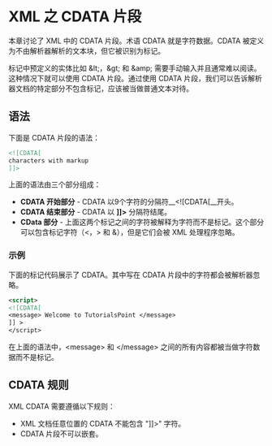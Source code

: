 # XML 之 CDATA 片段

本章讨论了 XML 中的 CDATA 片段。术语 CDATA 就是字符数据。CDATA 被定义为不由解析器解析的文本块，但它被识别为标记。

标记中预定义的实体比如 &amp;lt;，&amp;gt;
和 &amp;amp; 需要手动输入并且通常难以阅读。这种情况下就可以使用 CDATA 片段。通过使用 CDATA 片段，我们可以告诉解析器文档的特定部分不包含标记，应该被当做普通文本对待。

## 语法

下面是 CDATA 片段的语法：

```xml
<![CDATA[
characters with markup
]]>
```

上面的语法由三个部分组成：

- __CDATA 开始部分__ - CDATA 以9个字符的分隔符__<![CDATA[__开头。
- __CDATA 结束部分__ - CDATA 以 __]]>__ 分隔符结尾。
- __CData 部分__ - 上面这两个标记之间的字符被解释为字符而不是标记。这个部分可以包含标记字符（<，> 和 &），但是它们会被 XML 处理程序忽略。

### 示例

下面的标记代码展示了 CDATA。其中写在 CDATA 片段中的字符都会被解析器忽略。

```xml
<script>
<![CDATA[
<message> Welcome to TutorialsPoint </message>
]] >
</script>
```

在上面的语法中，&lt;message&gt; 和 &lt;/message&gt; 之间的所有内容都被当做字符数据而不是标记。

## CDATA 规则

XML CDATA 需要遵循以下规则：

- XML 文档任意位置的 CDATA 不能包含 "]]>" 字符。
- CDATA 片段不可以嵌套。